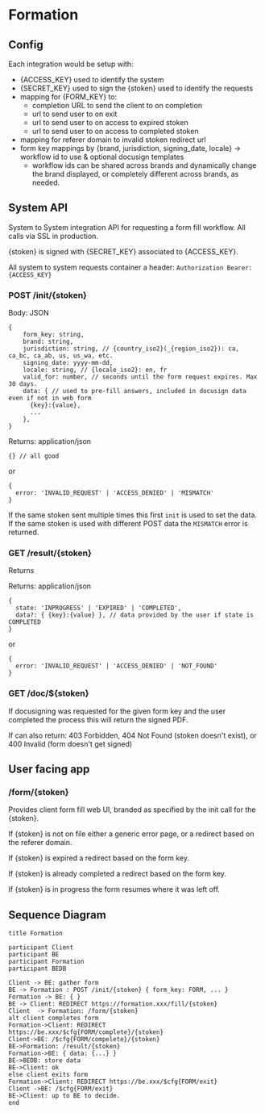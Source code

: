 # Formation

## Config
Each integration would be setup with:
* {ACCESS_KEY} used to identify the system
* {SECRET_KEY} used to sign the {stoken} used to identify the requests
* mapping for {FORM_KEY} to:
  * completion URL to send the client to on completion
  * url to send user to on exit 
  * url to send user to on access to expired stoken
  * url to send user to on access to completed stoken
* mapping for referer domain to invalid stoken redirect url  
* form key mappings by {brand, jurisdiction, signing_date, locale} -> workflow id to use & optional docusign templates
  * workflow ids can be shared across brands and dynamically change the brand displayed, or completely
    different across brands, as needed.
  
## System API
System to System integration API for requesting a form fill workflow. All calls via SSL in production.

{stoken} is signed with {SECRET_KEY} associated to {ACCESS_KEY}.

All system to system requests container a header: `Authorization Bearer: {ACCESS_KEY}`

### POST /init/{stoken}

Body: JSON
```json5
{
    form_key: string,
    brand: string,
    jurisdiction: string, // {country_iso2}(_{region_iso2}): ca, ca_bc, ca_ab, us, us_wa, etc.
    signing_date: yyyy-mm-dd,
    locale: string, // {locale_iso2}: en, fr
    valid_for: number, // seconds until the form request expires. Max 30 days.
    data: { // used to pre-fill answers, included in docusign data even if not in web form
      {key}:{value},
      ...
    },
}
```

Returns: application/json
```json5
{} // all good
```

or

```json5
{
  error: 'INVALID_REQUEST' | 'ACCESS_DENIED' | 'MISMATCH'
}
```

If the same stoken sent multiple times this first `init` is used to set the data. If
the same stoken is used with different POST data the `MISMATCH` error is returned.

### GET /result/{stoken}

Returns

Returns: application/json
```json5
{
  state: 'INPROGRESS' | 'EXPIRED' | 'COMPLETED',
  data?: { {key}:{value} }, // data provided by the user if state is COMPLETED
}
``` 

or

```json5
{
  error: 'INVALID_REQUEST' | 'ACCESS_DENIED' | 'NOT_FOUND'
}
```

### GET /doc/${stoken}

If docusigning was requested for the given form key and the user completed the process this will return the signed PDF.

If can also return: 403 Forbidden, 404 Not Found (stoken doesn't exist), or 400 Invalid (form doesn't get signed) 

## User facing app

### /form/{stoken}

Provides client form fill web UI, branded as specified by the init call for the {stoken}. 

If {stoken} is not on file either a generic error page, or a redirect based on the referer domain.

If {stoken} is expired a redirect based on the form key.

If {stoken} is already completed a redirect based on the form key.

If {stoken} is in progress the form resumes where it was left off.

## Sequence Diagram

```
title Formation

participant Client
participant BE
participant Formation
participant BEDB

Client -> BE: gather form
BE -> Formation : POST /init/{stoken} { form_key: FORM, ... }
Formation -> BE: { }
BE -> Client: REDIRECT https://formation.xxx/fill/{stoken}
Client  -> Formation: /form/{stoken}
alt client completes form
Formation->Client: REDIRECT https://be.xxx/$cfg{FORM/complete}/{stoken}
Client->BE: /$cfg{FORM/compelete}/{stoken}
BE->Formation: /result/{stoken}
Formation->BE: { data: {...} }
BE->BEDB: store data
BE->Client: ok
else client exits form
Formation->Client: REDIRECT https://be.xxx/$cfg{FORM/exit}
Client ->BE: /$cfg{FORM/exit}
BE->Client: up to BE to decide.
end
```
